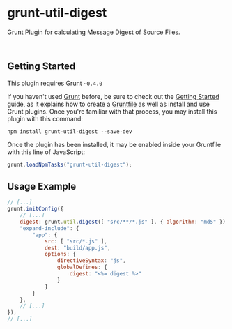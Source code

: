 
# grunt-util-digest

Grunt Plugin for calculating Message Digest of Source Files.

<p/>
<img src="https://nodei.co/npm/grunt-util-digest.png?downloads=true&stars=true" alt=""/>

<p/>
<img src="https://david-dm.org/rse/grunt-util-digest.png" alt=""/>

## Getting Started

This plugin requires Grunt `~0.4.0`

If you haven't used [Grunt](http://gruntjs.com/)
before, be sure to check out the [Getting
Started](http://gruntjs.com/getting-started) guide, as it explains how
to create a [Gruntfile](http://gruntjs.com/sample-gruntfile) as well as
install and use Grunt plugins. Once you're familiar with that process,
you may install this plugin with this command:

```shell
npm install grunt-util-digest --save-dev
```

Once the plugin has been installed, it may be enabled inside your
Gruntfile with this line of JavaScript:

```js
grunt.loadNpmTasks("grunt-util-digest");
```

## Usage Example

```js
// [...]
grunt.initConfig({
    // [...]
    digest: grunt.util.digest([ "src/**/*.js" ], { algorithm: "md5" })
    "expand-include": {
        "app": {
            src: [ "src/*.js" ],
            dest: "build/app.js",
            options: {
                directiveSyntax: "js",
                globalDefines: {
                    digest: "<%= digest %>"
                }
            }
        }
    },
    // [...]
});
// [...]
```

